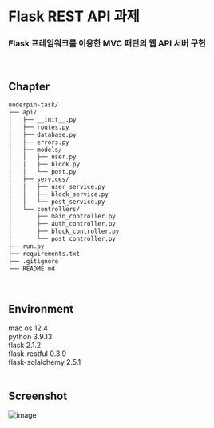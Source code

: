 # Flask REST API 과제
### Flask 프레임워크를 이용한 MVC 패턴의 웹 API 서버 구현

&nbsp;

## Chapter
```bash
underpin-task/
├── api/
│   ├── __init__.py
│   ├── routes.py
│   ├── database.py
│   ├── errors.py
│   ├── models/
│   │   ├── user.py
│   │   ├── block.py
│   │   └── post.py
│   ├── services/
│   │   ├── user_service.py
│   │   ├── block_service.py
│   │   └── post_service.py
│   └── controllers/
│       ├── main_controller.py
│       ├── auth_controller.py
│       ├── block_controller.py
│       └── post_controller.py
├── run.py
├── requirements.txt
├── .gitignore
└── README.md
``` 
&nbsp;  

## Environment
mac os 12.4  
python 3.9.13  
flask 2.1.2  
flask-restful 0.3.9  
flask-sqlalchemy 2.5.1   
&nbsp;

## Screenshot  
![image](https://user-images.githubusercontent.com/84227532/176451798-853de3c6-1ce1-477c-a52e-b32945630046.png)
&nbsp;  
